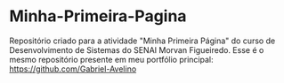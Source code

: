 # Minha-Primeira-Pagina
Repositório criado para a atividade "Minha Primeira Página" do curso de Desenvolvimento de Sistemas do SENAI Morvan Figueiredo. Esse é o mesmo repositório presente em meu portfólio principal: https://github.com/Gabriel-Avelino   
